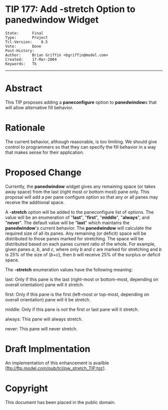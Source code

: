 # TIP 177: Add -stretch Option to panedwindow Widget
	State:		Final
	Type:		Project
	Tcl-Version:	8.5
	Vote:		Done
	Post-History:	
	Author:		Brian Griffin <bgriffin@model.com>
	Created:	17-Mar-2004
	Keywords:	Tk
-----

# Abstract

This TIP proposes adding a **paneconfigure** option to
**panedwindow**s that will allow alternative fill behavior.

# Rationale

The current behavior, although reasonable, is too limiting.  We should
give control to programmers so that they can specify the fill behavior
in a way that makes sense for their application.

# Proposed Change

Currently, the **panedwindow** widget gives any remaining space \(or
takes away space\) from the last \(right most or bottom most\) pane only.
This proposal will add a per pane configure option so that any or all
panes may receive the additional space.

A **-stretch** option will be added to the paneconfigure list of
options.  The value will be an enumeration of "**last**",
"**first**", "**middle**", "**always**", and "**never**".  The
default value will be "**last**" which maintains the
**panedwindow**'s current behavior.  The **panedwindow** will
calculate the required size of all its panes.  Any remaining \(or
deficit\) space will be distributed to those panes marked for
stretching.  The space will be distributed based on each panes current
ratio of the whole.  For example, given panes _a_, _b_, and _c_,
where only _b_ and _c_ are marked for stretching and _b_ is 25%
of the size of \(_b_\+_c_\), then _b_ will receive 25% of the
surplus or deficit space.

The **-stretch** enumeration values have the following meaning:

 last: Only if this pane is the last \(right-most or bottom-most,
   depending on overall orientation\) pane will it stretch.

 first: Only if this pane is the first \(left-most or top-most,
   depending on overall orientation\) pane will it be stretch.

 middle: Only if this pane is _not_ the first or last pane will it
   stretch.

 always: This pane will always stretch.

 never: This pane will never stretch.

# Draft Implmentation

An implementation of this enhancement is availble
[ftp://ftp.model.com/pub/tcl/pw_stretch_TIP.tgz].

# Copyright

This document has been placed in the public domain.

